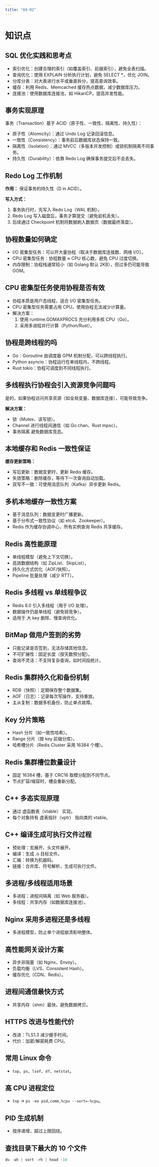 ```yaml
---
title: "04-02"
---
```


# 知识点

## SQL 优化实践和思考点
- 索引优化：创建合理的索引（如覆盖索引、前缀索引），避免全表扫描。
- 查询优化：使用 EXPLAIN 分析执行计划，避免 SELECT *，优化 JOIN。
- 分库分表：对大表进行水平或垂直拆分，提高查询效率。
- 缓存：利用 Redis、Memcached 缓存热点数据，减少数据库压力。
- 连接池：使用数据库连接池，如 HikariCP，提高并发性能。

## 事务实现原理
事务（Transaction）基于 ACID（原子性、一致性、隔离性、持久性）：

- 原子性（Atomicity）：通过 Undo Log 记录回滚信息。
- 一致性（Consistency）：事务前后数据库状态保持一致。
- 隔离性（Isolation）：通过 MVCC（多版本并发控制）或锁机制隔离不同事务。
- 持久性（Durability）：依靠 Redo Log 确保事务提交后不会丢失。

## Redo Log 工作机制
**作用：** 保证事务的持久性（D in ACID）。

**写入方式：**
  1. 事务执行时，先写入 Redo Log（WAL 机制）。
  2. Redo Log 写入磁盘后，事务才算提交（避免宕机丢失）。
  3. 后续通过 Checkpoint 机制将数据刷入数据页（数据最终落盘）。

## 协程数量如何确定
- I/O 密集型任务：可以开大量协程（取决于数据库连接数、网络 I/O）。
- CPU 密集型任务：协程数量 ≈ CPU 核心数，避免 CPU 过度切换。
- 内存限制：协程栈通常较小（如 Golang 默认 2KB），但过多仍可能导致 OOM。

## CPU 密集型任务使用协程是否有效
- 协程本质是用户态线程，适合 I/O 密集型任务。
- CPU 密集型任务需要占用 CPU，使用协程无法减少计算量。
- 解决方案：
  1. 使用 runtime.GOMAXPROCS 充分利用多核 CPU（Go）。
  2. 采用多进程并行计算（Python/Rust）。

## 协程是跨线程的吗
- Go：Goroutine 由调度器 GPM 机制分配，可以跨线程执行。
- Python asyncio：协程运行在单线程内，不跨线程。
- Rust tokio：协程可调度到不同线程执行。

## 多线程执行协程会引入资源竞争问题吗
是的，如果协程访问共享资源（如全局变量、数据库连接），可能导致竞争。

**解决方案：**
- 锁（Mutex、读写锁）。
- Channel 进行线程间通信（如 Go chan、Rust mpsc）。
- 事务隔离 避免数据库竞态。

## 本地缓存和 Redis 一致性保证
**缓存更新策略：**
- 写后更新：数据变更时，更新 Redis 缓存。
- 失效策略：删除缓存，等待下一次查询自动加载。
- 双写不一致：可使用消息队列（Kafka）异步更新 Redis。

## 多机本地缓存一致性方案
- 基于消息队列：数据变更时广播更新。
- 基于分布式一致性协议（如 etcd、Zookeeper）。
- Redis 作为缓存协调中心，所有实例查询 Redis 共享缓存。

## Redis 高性能原理
- 单线程模型（避免上下文切换）。
- 高效数据结构（如 ZipList、SkipList）。
- 持久化方式优化（AOF/快照）。
- Pipeline 批量处理（减少 RTT）。

## Redis 多线程 vs 单线程争议
- Redis 6.0 引入多线程（用于 I/O 处理）。
- 数据操作仍是单线程（避免锁竞争）。
- 适用于 大 key 删除、慢查询优化。

## BitMap 做用户签到的劣势
- 只能记录是否签到，无法存储其他信息。
- 不可扩展性：固定长度（按天数预分配）。
- 查询不灵活：不支持复杂查询，如时间段统计。

## Redis 集群持久化和备份机制
- RDB（快照）：定期保存整个数据集。
- AOF（日志）：记录每次写操作，支持重放。
- 主从复制：数据多机备份，防止单点故障。

## Key 分片策略
- Hash 分片（如一致性哈希）。
- Range 分片（按 key 前缀分库）。
- 哈希槽分片（Redis Cluster 采用 16384 个槽）。

## Redis 集群槽位数量设计
- 固定 16384 槽，基于 CRC16 取模分配到不同节点。
- 节点扩容/缩容时，槽会重新分配。

## C++ 多态实现原理
- 通过 虚函数表（vtable） 实现。
- 每个对象持有 虚表指针（vptr） 指向类的 vtable。

## C++ 编译生成可执行文件过程
- 预处理：宏展开、头文件展开。
- 编译：生成 .o 目标文件。
- 汇编：转换为机器码。
- 链接：合并库、符号解析，生成可执行文件。

## 多进程/多线程适用场景
- 多进程：进程间隔离（如 Web 服务器）。
- 多线程：共享内存（如数据库连接池）。

## Nginx 采用多进程还是多线程
- 多进程模型，防止单个进程崩溃影响整体。

## 高性能网关设计方案
- 异步非阻塞（如 Nginx、Envoy）。
- 负载均衡（LVS、Consistent Hash）。
- 缓存优化（CDN、Redis）。

## 进程间通信最快方式
- 共享内存（shm）最快，避免数据拷贝。

## HTTPS 改进与性能代价
- 改进：TLS1.3 减少握手时间。
- 代价：加密/解密耗费 CPU。

## 常用 Linux 命令
- `top`、`ps`、`lsof`、`df`、`netstat`。

## 高 CPU 进程定位
- `top` → `ps -eo pid,comm,%cpu --sort=-%cpu`。

## PID 生成机制
- 按序递增，超过上限回绕。

## 查找目录下最大的 10 个文件
```python
du -ah | sort -rh | head -10
```
